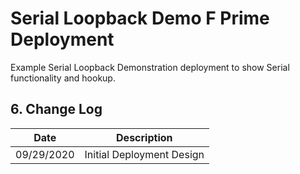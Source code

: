 # Serial Loopback Demo F Prime Deployment

Example Serial Loopback Demonstration deployment to show Serial functionality and hookup.

## 6. Change Log

Date | Description
---- | -----------
09/29/2020 | Initial Deployment Design

